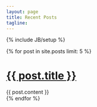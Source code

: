 ```yaml
---
layout: page
title: Recent Posts
tagline:
---
```

{% include JB/setup %}

{% for post in site.posts limit: 5 %}
  <div class="post">
    <h1><a href="{{ post.url }}">{{ post.title }}</a></h1>
    {{ post.content }}
  </div>  
{% endfor %}
